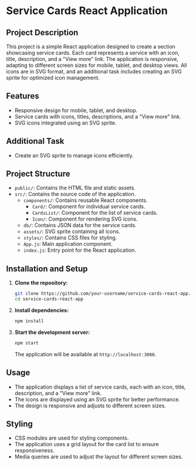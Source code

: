 # Service Cards React Application

## Project Description

This project is a simple React application designed to create a section showcasing service cards. Each card represents a service with an icon, title, description, and a "View more" link. The application is responsive, adapting to different screen sizes for mobile, tablet, and desktop views. All icons are in SVG format, and an additional task includes creating an SVG sprite for optimized icon management.

## Features

- Responsive design for mobile, tablet, and desktop.
- Service cards with icons, titles, descriptions, and a "View more" link.
- SVG icons integrated using an SVG sprite.

## Additional Task

- Create an SVG sprite to manage icons efficiently.

## Project Structure

- `public/`: Contains the HTML file and static assets.
- `src/`: Contains the source code of the application.
  - `components/`: Contains reusable React components.
    - `Card/`: Component for individual service cards.
    - `CardsList/`: Component for the list of service cards.
    - `Icon/`: Component for rendering SVG icons.
  - `db/`: Contains JSON data for the service cards.
  - `assets/`: SVG sprite containing all icons.
  - `styles/`: Contains CSS files for styling.
  - `App.js`: Main application component.
  - `index.js`: Entry point for the React application.


## Installation and Setup

1. **Clone the repository:**

    ```sh
    git clone https://github.com/your-username/service-cards-react-app.git
    cd service-cards-react-app
    ```
2. **Install dependencies:**

    ```sh
    npm install
    ```
3. **Start the development server:**

    ```sh
    npm start
    ```
    
    The application will be available at `http://localhost:3000`.

## Usage

- The application displays a list of service cards, each with an icon, title, description, and a "View more" link.
- The icons are displayed using an SVG sprite for better performance.
- The design is responsive and adjusts to different screen sizes.

## Styling

- CSS modules are used for styling components.
- The application uses a grid layout for the card list to ensure responsiveness.
- Media queries are used to adjust the layout for different screen sizes.
